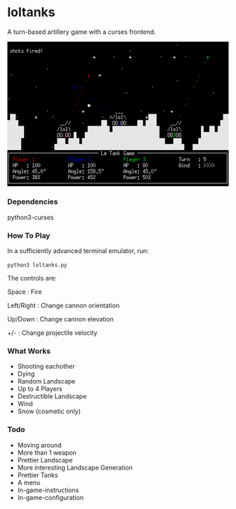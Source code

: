 # loltanks

A turn-based artillery game with a curses frontend.

![a screenshot](screenshot.gif)

### Dependencies

python3-curses

### How To Play

In a sufficiently advanced terminal emulator, run:

`python3 loltanks.py`

The controls are:

Space       : Fire

Left/Right  : Change cannon orientation


Up/Down     : Change cannon elevation

+/-         : Change projectile velocity

### What Works

- Shooting eachother
- Dying
- Random Landscape
- Up to 4 Players
- Destructible Landscape
- Wind
- Snow (cosmetic only)

### Todo

- Moving around
- More than 1 weapon
- Prettier Landscape
- More interesting Landscape Generation
- Prettier Tanks
- A menu
- In-game-instructions
- In-game-configuration

